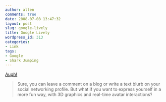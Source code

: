 ```yaml
---
author: allen
comments: true
date: 2008-07-08 13:47:32
layout: post
slug: google-lively
title: Google Lively
wordpress_id: 313
categories:
- Link
tags:
- Google
- Shark Jumping
---
```


[Augh!](http://googleblog.blogspot.com/2008/07/be-who-you-want-on-web-pages-you-visit.html)


> Sure, you can leave a comment on a blog or write a text blurb on your social networking profile. But what if you want to express yourself in a more fun way, with 3D graphics and real-time avatar interactions?
